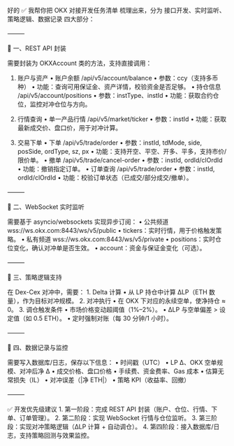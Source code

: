 好的 ✅ 我帮你把 OKX 对接开发任务清单 梳理出来，分为 接口开发、实时监听、策略逻辑、数据记录 四大部分：

⸻

📌 一、REST API 封装

需要封装为 OKXAccount 类的方法，支持直接调用：

1. 账户与资产
	•	账户余额 /api/v5/account/balance
	•	参数：ccy（支持多币种）
	•	功能：查询可用保证金、资产详情，校验资金是否足够。
	•	持仓信息 /api/v5/account/positions
	•	参数：instType、instId
	•	功能：获取合约仓位，监控对冲仓位与方向。

2. 行情查询
	•	单一产品行情 /api/v5/market/ticker
	•	参数：instId
	•	功能：获取最新成交价、盘口价，用于对冲计算。

3. 交易下单
	•	下单 /api/v5/trade/order
	•	参数：instId, tdMode, side, posSide, ordType, sz, px
	•	功能：支持开空、平空、开多、平多，支持市价/限价单。
	•	撤单 /api/v5/trade/cancel-order
	•	参数：instId, ordId/clOrdId
	•	功能：撤销指定订单。
	•	订单查询 /api/v5/trade/order
	•	参数：instId, ordId/clOrdId
	•	功能：校验订单状态（已成交/部分成交/撤单）。

⸻

📌 二、WebSocket 实时监听

需要基于 asyncio/websockets 实现异步订阅：
	•	公共频道 wss://ws.okx.com:8443/ws/v5/public
	•	tickers：实时行情，用于价格触发策略。
	•	私有频道 wss://ws.okx.com:8443/ws/v5/private
	•	positions：实时仓位变化，确认对冲单是否生效。
	•	account：资金与保证金变化（可选）。

⸻

📌 三、策略逻辑支持

在 Dex-Cex 对冲中，需要：
	1.	Delta 计算
	•	从 LP 持仓中计算 ΔLP（ETH 数量），作为目标对冲规模。
	2.	对冲执行
	•	在 OKX 下对应的永续空单，使净持仓 ≈ 0。
	3.	调仓触发条件
	•	市场价格变动超阈值（1%–2%）。
	•	ΔLP 与空单偏差 > 设定值（如 0.5 ETH）。
	•	定时强制对账（每 30 分钟/1 小时）。

⸻

📌 四、数据记录与监控

需要写入数据库/日志，保存以下信息：
	•	时间戳（UTC）
	•	LP Δ、OKX 空单规模、对冲后净 Δ
	•	成交价格、盘口价格
	•	手续费、资金费率、Gas 成本
	•	估算无常损失（IL）
	•	对冲误差（|净 ETH|）
	•	策略 KPI（收益率、回撤）

⸻

✅ 开发优先级建议
	1.	第一阶段：完成 REST API 封装（账户、仓位、行情、下单、订单管理）。
	2.	第二阶段：实现 WebSocket 行情与仓位监听。
	3.	第三阶段：实现对冲策略逻辑（ΔLP 计算 + 自动调仓）。
	4.	第四阶段：接入数据库/日志，支持策略回测与效果监控。

